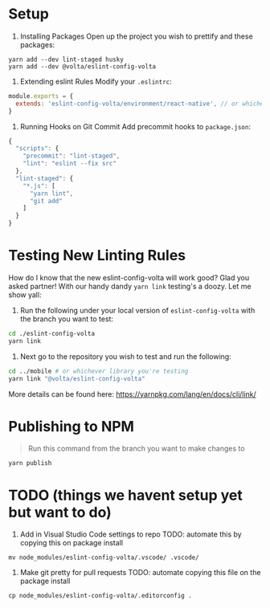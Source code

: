 # Setup
1. Installing Packages
Open up the project you wish to prettify and these packages:
```
yarn add --dev lint-staged husky
yarn add --dev @volta/eslint-config-volta
```

1. Extending eslint Rules
Modify your `.eslintrc`:
```javascript
module.exports = {
  extends: 'eslint-config-volta/environment/react-native', // or whichever env you use
}
```

1. Running Hooks on Git Commit
Add precommit hooks to `package.json`:
```javascript
{
  "scripts": {
    "precommit": "lint-staged",
    "lint": "eslint --fix src"
  },
  "lint-staged": {
    "*.js": [
      "yarn lint",
      "git add"
    ]
  }
}
```

# Testing New Linting Rules
How do I know that the new eslint-config-volta will work good? Glad you asked partner! With our handy dandy `yarn link` testing's a doozy. Let me show yall:
1. Run the following under your local version of `eslint-config-volta` with the branch you want to test:
```sh
cd ./eslint-config-volta
yarn link
```
1. Next go to the repository you wish to test and run the following:
```sh
cd ../mobile # or whichever library you're testing
yarn link "@volta/eslint-config-volta"
```
More details can be found here: https://yarnpkg.com/lang/en/docs/cli/link/

# Publishing to NPM
> Run this command from the branch you want to make changes to
```
yarn publish
```

# TODO (things we havent setup yet but want to do)
1. Add in Visual Studio Code settings to repo
TODO: automate this by copying this on package install
```
mv node_modules/eslint-config-volta/.vscode/ .vscode/
```

1. Make git pretty for pull requests
TODO: automate copying this file on the package install
```
cp node_modules/eslint-config-volta/.editorconfig .
```
